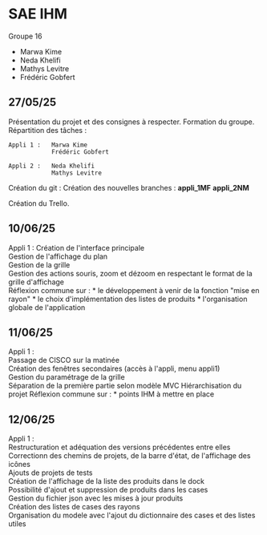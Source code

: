 # SAE IHM

Groupe 16  

* Marwa Kime  
* Neda Khelifi  
* Mathys Levitre  
* Frédéric Gobfert  


## 27/05/25  
Présentation du projet et des consignes à respecter.
Formation du groupe.
Répartition des tâches :

    Appli 1 :   Marwa Kime
                Frédéric Gobfert
                
    Appli 2 :   Neda Khelifi
                Mathys Levitre

Création du git :
    Création des nouvelles branches : 
        **appli_1MF**
        **appli_2NM**

Création du Trello.

                
## 10/06/25  
Appli 1 :
Création de l'interface principale  
Gestion de l'affichage du plan  
Gestion de la grille  
Gestion des actions souris, zoom et dézoom en respectant le format de la grille d'affichage  
Réflexion commune sur :
    * le développement à venir de la fonction "mise en rayon"
    * le choix d'implémentation des listes de produits
    * l'organisation globale de l'application


                
## 11/06/25  
Appli 1 :  
Passage de CISCO sur la matinée  
Création des fenêtres secondaires (accès à l'appli, menu appli1)  
Gestion du paramétrage de la grille  
Séparation de la première partie selon modèle MVC
Hiérarchisation du projet
Réflexion commune sur :
    * points IHM à mettre en place


## 12/06/25  
Appli 1 :  
Restructuration et adéquation des versions précédentes entre elles  
Correctionn des chemins de projets, de la barre d'état, de l'affichage des icônes  
Ajouts de projets de tests  
Création de l'affichage de la liste des produits dans le dock  
Possibilité d'ajout et suppression de produits dans les cases  
Gestion du fichier json avec les mises à jour produits  
Création des listes de cases des rayons  
Organisation du modele avec l'ajout du dictionnaire des cases et des listes utiles  








